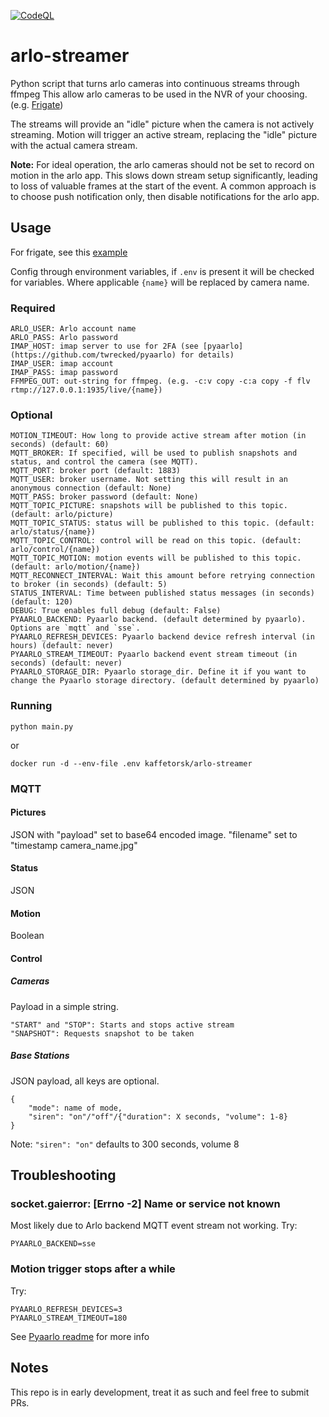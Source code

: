 [![CodeQL](https://github.com/kaffetorsk/arlo-streamer/actions/workflows/codeql.yml/badge.svg)](https://github.com/kaffetorsk/arlo-streamer/actions/workflows/codeql.yml)

# arlo-streamer
Python script that turns arlo cameras into continuous streams through ffmpeg
This allow arlo cameras to be used in the NVR of your choosing. (e.g. [Frigate](https://frigate.video/))

The streams will provide an "idle" picture when the camera is not actively streaming.
Motion will trigger an active stream, replacing the "idle" picture with the actual camera stream.

**Note:** For ideal operation, the arlo cameras should not be set to record on motion in the arlo app. This slows down stream setup significantly, leading to loss of valuable frames at the start of the event. A common approach is to choose push notification only, then disable notifications for the arlo app.

## Usage
For frigate, see this [example](examples/frigate)

Config through environment variables, if `.env` is present it will be checked for variables.
Where applicable `{name}` will be replaced by camera name.
### Required
```
ARLO_USER: Arlo account name
ARLO_PASS: Arlo password
IMAP_HOST: imap server to use for 2FA (see [pyaarlo](https://github.com/twrecked/pyaarlo) for details)
IMAP_USER: imap account
IMAP_PASS: imap password
FFMPEG_OUT: out-string for ffmpeg. (e.g. -c:v copy -c:a copy -f flv rtmp://127.0.0.1:1935/live/{name})
```
### Optional
```
MOTION_TIMEOUT: How long to provide active stream after motion (in seconds) (default: 60)
MQTT_BROKER: If specified, will be used to publish snapshots and status, and control the camera (see MQTT).
MQTT_PORT: broker port (default: 1883)
MQTT_USER: broker username. Not setting this will result in an anonymous connection (default: None)
MQTT_PASS: broker password (default: None)
MQTT_TOPIC_PICTURE: snapshots will be published to this topic. (default: arlo/picture)
MQTT_TOPIC_STATUS: status will be published to this topic. (default: arlo/status/{name})
MQTT_TOPIC_CONTROL: control will be read on this topic. (default: arlo/control/{name})
MQTT_TOPIC_MOTION: motion events will be published to this topic. (default: arlo/motion/{name})
MQTT_RECONNECT_INTERVAL: Wait this amount before retrying connection to broker (in seconds) (default: 5)
STATUS_INTERVAL: Time between published status messages (in seconds) (default: 120)
DEBUG: True enables full debug (default: False)
PYAARLO_BACKEND: Pyaarlo backend. (default determined by pyaarlo). Options are `mqtt` and `sse`.
PYAARLO_REFRESH_DEVICES: Pyaarlo backend device refresh interval (in hours) (default: never)
PYAARLO_STREAM_TIMEOUT: Pyaarlo backend event stream timeout (in seconds) (default: never)
PYAARLO_STORAGE_DIR: Pyaarlo storage_dir. Define it if you want to change the Pyaarlo storage directory. (default determined by pyaarlo)
```
### Running
```
python main.py
```
or
```
docker run -d --env-file .env kaffetorsk/arlo-streamer
```
### MQTT
#### Pictures
JSON with "payload" set to base64 encoded image. "filename" set to "timestamp camera_name.jpg"
#### Status
JSON
#### Motion
Boolean
#### Control
##### Cameras
Payload in a simple string.
```
"START" and "STOP": Starts and stops active stream
"SNAPSHOT": Requests snapshot to be taken
```
##### Base Stations
JSON payload, all keys are optional.
```
{
    "mode": name of mode,
    "siren": "on"/"off"/{"duration": X seconds, "volume": 1-8}
}
```
Note: `"siren": "on"` defaults to 300 seconds, volume 8
## Troubleshooting
### socket.gaierror: [Errno -2] Name or service not known
Most likely due to Arlo backend MQTT event stream not working.
Try:
```
PYAARLO_BACKEND=sse
```
### Motion trigger stops after a while
Try:
```
PYAARLO_REFRESH_DEVICES=3
PYAARLO_STREAM_TIMEOUT=180
```
See [Pyaarlo readme](https://github.com/twrecked/pyaarlo/tree/master#limitations) for more info
## Notes
This repo is in early development, treat it as such and feel free to submit PRs.
